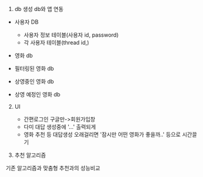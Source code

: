 1. db 생성
db와 앱 연동
* 사용자 DB
  *  사용자 정보 테이블(사용자 id, password)
  *  각 사용자 테이블(thread id,)

* 영화 db
* 필터링된 영화 db
* 상영중인 영화 db
* 상영 예정인 영화 db

2. UI
   * 간편로그인 구글만->회원가입창
   * 다미 대답 생성중에 '...' 출력되게
   * 영화 추천 등 대답생성 오래걸리면 '잠시만 어떤 영화가 좋을까..' 등으로 시간끌기

4.  추천 알고리즘


기존 알고리즘과 맞춤형 추천과의 성능비교
